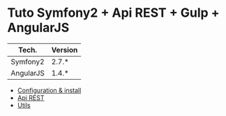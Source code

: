 Tuto Symfony2 + Api REST + Gulp + AngularJS
===========================================

| Tech.                   | Version     |
| ----------------------- | ----------- |
| Symfony2                | 2.7.*       |
| AngularJS               | 1.4.*       |

+ [Configuration & install](md/install.md)
+ [Api REST](md/api_rest.md)
+ [Utils](md/utils.md)
